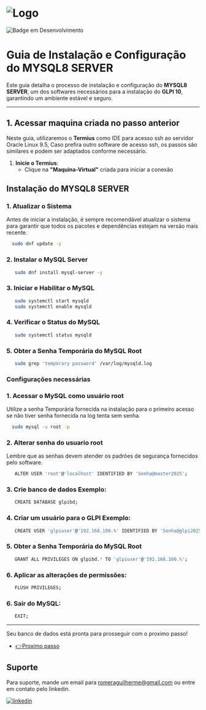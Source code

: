 # ![Logo](https://i.ibb.co/GvFxS48/mysql.png)  
![Badge em Desenvolvimento](http://img.shields.io/static/v1?label=STATUS&message=EM%20DESENVOLVIMENTO&color=GREEN&style=for-the-badge)

# Guia de Instalação e Configuração do MYSQL8 SERVER 

Este guia detalha o processo de instalação e configuração do **MYSQL8 SERVER**, um dos softwares necessários para a instalação do **GLPI 10**, garantindo um ambiente estável e seguro.  

---

## 1. Acessar maquina criada no passo anterior 

Neste guia, utilizaremos o **Termius** como IDE para acesso ssh ao servidor Oracle Linux 9.5, Caso prefira outro software de acesso ssh, os passos são similares e podem ser adaptados conforme necessário.  

1. **Inicie o Termius**:  
   - Clique na **"Maquina-Virtual"** criada para iniciar a  conexão

## **Instalação do MYSQL8 SERVER**  

### 1. **Atualizar o Sistema**

Antes de iniciar a instalação, é sempre recomendável atualizar o sistema para garantir que todos os pacotes e dependências estejam na versão mais recente.

```bash
  sudo dnf update -y
```

### 2. **Instalar o MySQL Server**

```bash
   sudo dnf install mysql-server -y
```

### 3. **Iniciar e Habilitar o MySQL**

```bash
   sudo systemctl start mysqld
   sudo systemctl enable mysqld
```
### 4. **Verificar o Status do MySQL**

```bash
   sudo systemctl status mysqld
```

### 5. **Obter a Senha Temporária do MySQL Root**

```bash
   sudo grep 'temporary password' /var/log/mysqld.log
```


### **Configurações necessárias**  

### 1. **Acessar o MySQL como usuário root**

Utilize a senha Temporária fornecida na instalação para o primeiro acesso se não tiver senha fornecida na log tenta sem senha.

```bash
  sudo mysql -u root -p
```

### 2. **Alterar senha do usuario root**

Lembre que as senhas devem atender os padrões de segurança fornecidos pelo software.

```bash
   ALTER USER 'root'@'localhost' IDENTIFIED BY 'Senha@master2025';
```

### 3. **Crie banco de dados Exemplo:**

```bash
   CREATE DATABASE glpibd;
```
### 4. **Criar um usuário para o GLPI Exemplo:**

```bash
   CREATE USER 'glpiuser'@'192.168.100.%' IDENTIFIED BY 'Senha@glpi2025';
```

### 5. **Obter a Senha Temporária do MySQL Root**

```bash
   GRANT ALL PRIVILEGES ON glpibd.* TO 'glpiuser'@'192.168.100.%';
```

### 6. **Aplicar as alterações de permissões:**

```bash
   FLUSH PRIVILEGES;
```

### 6. **Sair do MySQL:**

```bash
   EXIT;
```

---


Seu banco de dados está pronta para prosseguir com o proximo passo!

 - [👉Proximo passo](https://github.com/RomeraSCR/GLPI10_NA_PRATICA/blob/main/PASSO5-GLPI10.md)


## Suporte

Para suporte, mande um email para romeraguilherme@gmail.com ou entre em contato pelo linkedin.


[![linkedin](https://img.shields.io/badge/linkedin-0A66C2?style=for-the-badge&logo=linkedin&logoColor=white)](https://www.linkedin.com/in/guilherme-romera-569801267/)
